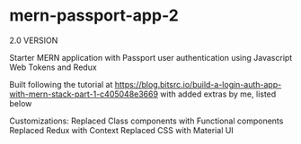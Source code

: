 # mern-passport-app-2
2.0 VERSION

Starter MERN application with Passport user authentication using Javascript Web Tokens and Redux

Built following the tutorial at https://blog.bitsrc.io/build-a-login-auth-app-with-mern-stack-part-1-c405048e3669 with added extras by me, listed below

Customizations:
    Replaced Class components with Functional components
    Replaced Redux with Context
    Replaced CSS with Material UI

